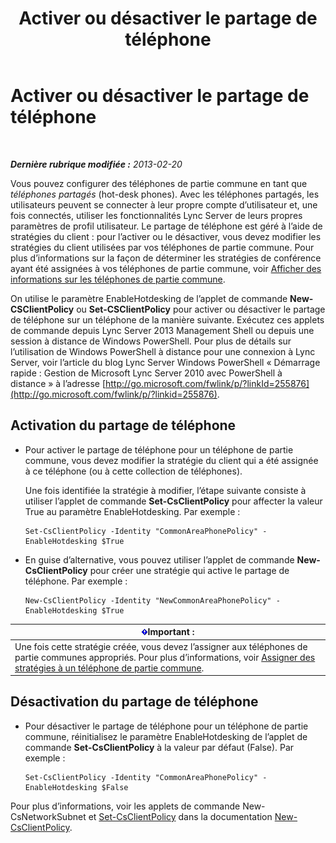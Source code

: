 ﻿---
title: Activer ou désactiver le partage de téléphone
TOCTitle: Activer ou désactiver le partage de téléphone
ms:assetid: 93a7fed6-f61a-4b41-9336-a8320afa87cf
ms:mtpsurl: https://technet.microsoft.com/fr-fr/library/JJ994057(v=OCS.15)
ms:contentKeyID: 53095475
ms.date: 05/20/2016
mtps_version: v=OCS.15
ms.translationtype: HT
---

# Activer ou désactiver le partage de téléphone

 

_**Dernière rubrique modifiée :** 2013-02-20_

Vous pouvez configurer des téléphones de partie commune en tant que *téléphones partagés* (hot-desk phones). Avec les téléphones partagés, les utilisateurs peuvent se connecter à leur propre compte d’utilisateur et, une fois connectés, utiliser les fonctionnalités Lync Server de leurs propres paramètres de profil utilisateur. Le partage de téléphone est géré à l’aide de stratégies du client : pour l’activer ou le désactiver, vous devez modifier les stratégies du client utilisées par vos téléphones de partie commune. Pour plus d’informations sur la façon de déterminer les stratégies de conférence ayant été assignées à vos téléphones de partie commune, voir [Afficher des informations sur les téléphones de partie commune](lync-server-2013-view-common-area-phone-information.md).

On utilise le paramètre EnableHotdesking de l’applet de commande **New-CSClientPolicy** ou **Set-CSClientPolicy** pour activer ou désactiver le partage de téléphone sur un téléphone de la manière suivante. Exécutez ces applets de commande depuis Lync Server 2013 Management Shell ou depuis une session à distance de Windows PowerShell. Pour plus de détails sur l’utilisation de Windows PowerShell à distance pour une connexion à Lync Server, voir l’article du blog Lync Server Windows PowerShell « Démarrage rapide : Gestion de Microsoft Lync Server 2010 avec PowerShell à distance » à l’adresse [http://go.microsoft.com/fwlink/p/?linkId=255876](http://go.microsoft.com/fwlink/p/?linkid=255876).


## Activation du partage de téléphone

  - Pour activer le partage de téléphone pour un téléphone de partie commune, vous devez modifier la stratégie du client qui a été assignée à ce téléphone (ou à cette collection de téléphones).
    
    Une fois identifiée la stratégie à modifier, l’étape suivante consiste à utiliser l’applet de commande **Set-CsClientPolicy** pour affecter la valeur True au paramètre EnableHotdesking. Par exemple :
    
        Set-CsClientPolicy -Identity "CommonAreaPhonePolicy" - EnableHotdesking $True

  - En guise d’alternative, vous pouvez utiliser l’applet de commande **New-CsClientPolicy** pour créer une stratégie qui active le partage de téléphone. Par exemple :
    
        New-CsClientPolicy -Identity "NewCommonAreaPhonePolicy" - EnableHotdesking $True

<table>
<thead>
<tr class="header">
<th><img src="images/Gg425917.important(OCS.15).gif" title="important" alt="important" />Important :</th>
</tr>
</thead>
<tbody>
<tr class="odd">
<td>Une fois cette stratégie créée, vous devez l’assigner aux téléphones de partie communes appropriés. Pour plus d’informations, voir <a href="lync-server-2013-assign-policies-to-a-common-area-phone.md">Assigner des stratégies à un téléphone de partie commune</a>.</td>
</tr>
</tbody>
</table>


## Désactivation du partage de téléphone

  - Pour désactiver le partage de téléphone pour un téléphone de partie commune, réinitialisez le paramètre EnableHotdesking de l’applet de commande **Set-CsClientPolicy** à la valeur par défaut (False). Par exemple :
    
        Set-CsClientPolicy -Identity "CommonAreaPhonePolicy" - EnableHotdesking $False

Pour plus d’informations, voir les applets de commande New-CsNetworkSubnet et [Set-CsClientPolicy](set-csclientpolicy.md) dans la documentation [New-CsClientPolicy](new-csclientpolicy.md).

